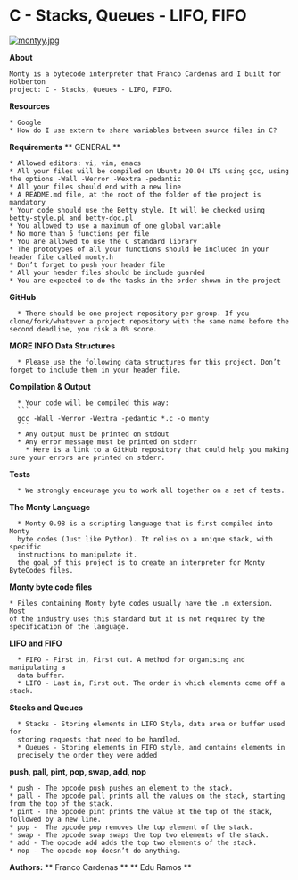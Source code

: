 # C - Stacks, Queues - LIFO, FIFO

[![montyy.jpg](https://i.postimg.cc/KYs2cGKj/montyy.jpg)](https://postimg.cc/QB5P0rJZ)

**About**

	Monty is a bytecode interpreter that Franco Cardenas and I built for Holberton 
	project: C - Stacks, Queues - LIFO, FIFO.

**Resources**

	* Google
	* How do I use extern to share variables between source files in C?

**Requirements**
** GENERAL **

    * Allowed editors: vi, vim, emacs
    * All your files will be compiled on Ubuntu 20.04 LTS using gcc, using the options -Wall -Werror -Wextra -pedantic
    * All your files should end with a new line
    * A README.md file, at the root of the folder of the project is mandatory
    * Your code should use the Betty style. It will be checked using betty-style.pl and betty-doc.pl
    * You allowed to use a maximum of one global variable
    * No more than 5 functions per file
    * You are allowed to use the C standard library
    * The prototypes of all your functions should be included in your header file called monty.h
    * Don’t forget to push your header file
    * All your header files should be include guarded
    * You are expected to do the tasks in the order shown in the project

**GitHub**

      * There should be one project repository per group. If you clone/fork/whatever a project repository with the same name before the second deadline, you risk a 0% score.

**MORE INFO**
**Data Structures**

      * Please use the following data structures for this project. Don’t forget to include them in your header file.

**Compilation & Output**
      
      * Your code will be compiled this way:
      ```
      gcc -Wall -Werror -Wextra -pedantic *.c -o monty
      ```
      * Any output must be printed on stdout
      * Any error message must be printed on stderr
      	* Here is a link to a GitHub repository that could help you making sure your errors are printed on stderr.

**Tests**
      
      * We strongly encourage you to work all together on a set of tests.

**The Monty Language**

      * Monty 0.98 is a scripting language that is first compiled into Monty
      byte codes (Just like Python). It relies on a unique stack, with specific
      instructions to manipulate it.
      the goal of this project is to create an interpreter for Monty ByteCodes files.

**Monty byte code files**

	* Files containing Monty byte codes usually have the .m extension. Most
	of the industry uses this standard but it is not required by the
	specification of the language.

**LIFO and FIFO**

      * FIFO - First in, First out. A method for organising and manipulating a
      data buffer.
      * LIFO - Last in, First out. The order in which elements come off a stack.

**Stacks and Queues**

      * Stacks - Storing elements in LIFO Style, data area or buffer used for
      storing requests that need to be handled.
      * Queues - Storing elements in FIFO style, and contains elements in
      precisely the order they were added

**push, pall, pint, pop, swap, add, nop**

	* push - The opcode push pushes an element to the stack.
	* pall - The opcode pall prints all the values on the stack, starting
	from the top of the stack.
	* pint - The opcode pint prints the value at the top of the stack,
	followed by a new line.
	* pop -  The opcode pop removes the top element of the stack.
	* swap - The opcode swap swaps the top two elements of the stack.
	* add - The opcode add adds the top two elements of the stack.
	* nop - The opcode nop doesn’t do anything.
	
**Authors:**
** Franco Cardenas **
** Edu Ramos **
